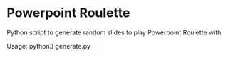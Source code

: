 # Powerpoint Roulette

Python script to generate random slides to play Powerpoint Roulette with

Usage:
    python3 generate.py
